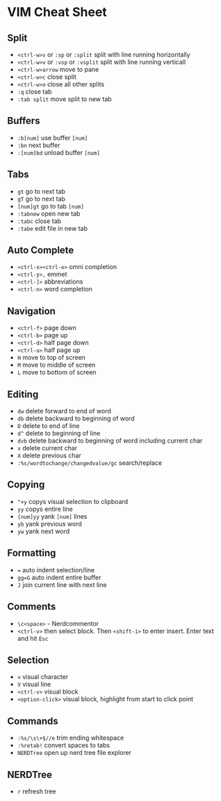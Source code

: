 # VIM Cheat Sheet

## Split

- `<ctrl-w>s` or `:sp` or `:split` split with line running horizontally
- `<ctrl-w>v` or `:vsp` or `:vsplit` split with line running verticall
- `<ctrl-w>arrow` move to pane
- `<ctrl-w>c` close split
- `<ctrl-w>o` close all other splits
- `:q` close tab
- `:tab split` move split to new tab

## Buffers

- `:b[num]` use buffer `[num]`
- `:bn` next buffer
- `:[num]bd` unload buffer `[num]`

## Tabs

- `gt` go to next tab
- `gT` go to next tab
- `[num]gt` go to tab `[num]`
- `:tabnew` open new tab
- `:tabc` close tab
- `:tabe` edit file in new tab

## Auto Complete

- `<ctrl-x><ctrl-o>` omni completion
- `<ctrl-y>,` emmet
- `<ctrl-]>` abbreviations
- `<ctrl-n>` word completion

## Navigation

- `<ctrl-f>` page down
- `<ctrl-b>` page up
- `<ctrl-d>` half page down
- `<ctrl-u>` half page up
- `H` move to top of screen
- `M` move to middle of screen
- `L` move to bottom of screen


## Editing

- `dw` delete forward to end of word
- `db` delete backward to beginning of word
- `D` delete to end of line
- `d^` delete to beginning of line
- `dvb` delete backward to beginning of word including current char
- `x` delete current char
- `X` delete previous char
- `:%s/wordtochange/changedvalue/gc` search/replace

## Copying

- `"+y` copys visual selection to clipboard
- `yy` copys entire line
- `[num]yy` yank `[num]` lines
- `yb` yank previous word
- `yw` yank next word

## Formatting

- `=` auto indent selection/line
- `gg=G` auto indent entire buffer
- `J` join current line with next line

## Comments

- `\c<space>` - Nerdcommentor
- `<ctrl-v>` then select block. Then `<shift-i>` to enter insert.  Enter text and hit `Esc`

## Selection

- `v` visual character
- `V` visual line
- `<ctrl-v>` visual block
- `<option-click>` visual block, highlight from start to click point

## Commands

- `:%s/\s\+$//e` trim ending whitespace
- `:%retab!` convert spaces to tabs
- `NERDTree` open up nerd tree file explorer

## NERDTree

- `r` refresh tree
